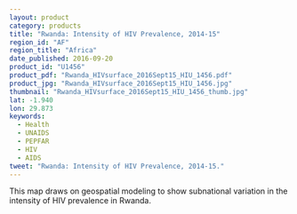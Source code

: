 ```yaml
---
layout: product
category: products
title: "Rwanda: Intensity of HIV Prevalence, 2014-15"
region_id: "AF"
region_title: "Africa"
date_published: 2016-09-20
product_id: "U1456"
product_pdf: "Rwanda_HIVsurface_2016Sept15_HIU_1456.pdf"
product_jpg: "Rwanda_HIVsurface_2016Sept15_HIU_1456.jpg"
thumbnail: "Rwanda_HIVsurface_2016Sept15_HIU_1456_thumb.jpg"
lat: -1.940
lon: 29.873
keywords:
  - Health
  - UNAIDS
  - PEPFAR
  - HIV
  - AIDS
tweet: "Rwanda: Intensity of HIV Prevalence, 2014-15."
---
```

This map draws on geospatial modeling to show subnational variation in the intensity of HIV prevalence in Rwanda. 
